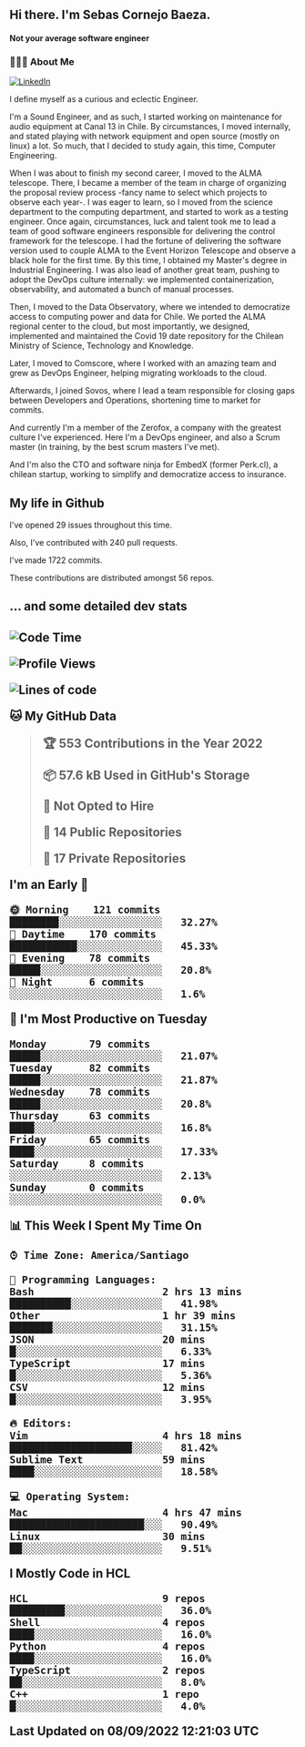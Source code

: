 <h2> Hi there.  I'm Sebas Cornejo Baeza.</h2>
<h4> Not your average software engineer</h4>
<h3> 👨🏻‍💻 About Me </h3>
<a href="http://linkedin.com/in/sebastian-cornejo-baeza/"><img alt="LinkedIn" src="https://img.shields.io/badge/Sebas%20Cornejo%20-informational?style=appveyor&logo=linkedin"></a>


I define myself as a curious and eclectic Engineer.

I'm a Sound Engineer, and as such, I started working on maintenance for audio equipment at Canal 13 in Chile.
By circumstances, I moved internally, and stated playing with network equipment and open source (mostly on linux) 
a lot. So much, that I decided to study again, this time, Computer Engineering.

When I was about to finish my second career, I moved to the ALMA telescope. There, I became a member of the team
in charge of organizing the proposal review process -fancy name to select which projects to observe each year-. 
I was eager to learn, so I moved from the science department to the computing department, and started to work as 
a testing engineer. Once again, circumstances, luck and talent took me to lead a team of good software engineers 
responsible for delivering the control framework for the telescope. I had the fortune of delivering the software
version used to couple ALMA to the Event Horizon Telescope and observe a black hole for the first time.
By this time, I obtained my Master's degree in Industrial Engineering.
I was also lead of another great team, pushing to adopt the DevOps culture internally: we implemented containerization, observability, and automated a bunch of manual processes.

Then, I moved to the Data Observatory, where we intended to democratize access to computing power
and data for Chile. We ported the ALMA regional center to the cloud, but most importantly, we designed, implemented
and maintained the Covid 19 date repository for the Chilean Ministry of Science, Technology and Knowledge.

Later, I moved to Comscore, where I worked with an amazing team and grew as DevOps Engineer, helping migrating workloads to the cloud.

Afterwards, I joined Sovos, where I lead a team responsible for closing gaps between Developers and Operations, shortening time to market for commits.

And currently I'm a member of the Zerofox, a company with the greatest culture I've experienced. Here I'm a DevOps
engineer, and also a Scrum master (in training, by the best scrum masters I've met).
 
And I'm also the CTO and software ninja for EmbedX (former Perk.cl), a chilean startup, working to simplify and democratize access to insurance.

<h2> My life in Github </h2>

I've opened 29 issues throughout this time.

Also, I've contributed with 240 pull requests.

I've made 1722 commits.

These contributions are distributed amongst 56 repos.

<h2>... and some detailed dev stats<h2>

<!--START_SECTION:waka-->
![Code Time](http://img.shields.io/badge/Code%20Time-124%20hrs%2023%20mins-blue)

![Profile Views](http://img.shields.io/badge/Profile%20Views-3-blue)

![Lines of code](https://img.shields.io/badge/From%20Hello%20World%20I%27ve%20Written-541%20Thousand%20lines%20of%20code-blue)

**🐱 My GitHub Data** 

> 🏆 553 Contributions in the Year 2022
 > 
> 📦 57.6 kB Used in GitHub's Storage 
 > 
> 🚫 Not Opted to Hire
 > 
> 📜 14 Public Repositories 
 > 
> 🔑 17 Private Repositories  
 > 
**I'm an Early 🐤** 

```text
🌞 Morning    121 commits    ████████░░░░░░░░░░░░░░░░░   32.27% 
🌆 Daytime    170 commits    ███████████░░░░░░░░░░░░░░   45.33% 
🌃 Evening    78 commits     █████░░░░░░░░░░░░░░░░░░░░   20.8% 
🌙 Night      6 commits      ░░░░░░░░░░░░░░░░░░░░░░░░░   1.6%

```
📅 **I'm Most Productive on Tuesday** 

```text
Monday       79 commits     █████░░░░░░░░░░░░░░░░░░░░   21.07% 
Tuesday      82 commits     █████░░░░░░░░░░░░░░░░░░░░   21.87% 
Wednesday    78 commits     █████░░░░░░░░░░░░░░░░░░░░   20.8% 
Thursday     63 commits     ████░░░░░░░░░░░░░░░░░░░░░   16.8% 
Friday       65 commits     ████░░░░░░░░░░░░░░░░░░░░░   17.33% 
Saturday     8 commits      ░░░░░░░░░░░░░░░░░░░░░░░░░   2.13% 
Sunday       0 commits      ░░░░░░░░░░░░░░░░░░░░░░░░░   0.0%

```


📊 **This Week I Spent My Time On** 

```text
⌚︎ Time Zone: America/Santiago

💬 Programming Languages: 
Bash                     2 hrs 13 mins       ██████████░░░░░░░░░░░░░░░   41.98% 
Other                    1 hr 39 mins        ███████░░░░░░░░░░░░░░░░░░   31.15% 
JSON                     20 mins             █░░░░░░░░░░░░░░░░░░░░░░░░   6.33% 
TypeScript               17 mins             █░░░░░░░░░░░░░░░░░░░░░░░░   5.36% 
CSV                      12 mins             █░░░░░░░░░░░░░░░░░░░░░░░░   3.95%

🔥 Editors: 
Vim                      4 hrs 18 mins       ████████████████████░░░░░   81.42% 
Sublime Text             59 mins             ████░░░░░░░░░░░░░░░░░░░░░   18.58%

💻 Operating System: 
Mac                      4 hrs 47 mins       ██████████████████████░░░   90.49% 
Linux                    30 mins             ██░░░░░░░░░░░░░░░░░░░░░░░   9.51%

```

**I Mostly Code in HCL** 

```text
HCL                      9 repos             █████████░░░░░░░░░░░░░░░░   36.0% 
Shell                    4 repos             ████░░░░░░░░░░░░░░░░░░░░░   16.0% 
Python                   4 repos             ████░░░░░░░░░░░░░░░░░░░░░   16.0% 
TypeScript               2 repos             ██░░░░░░░░░░░░░░░░░░░░░░░   8.0% 
C++                      1 repo              █░░░░░░░░░░░░░░░░░░░░░░░░   4.0%

```



 Last Updated on 08/09/2022 12:21:03 UTC
<!--END_SECTION:waka-->
